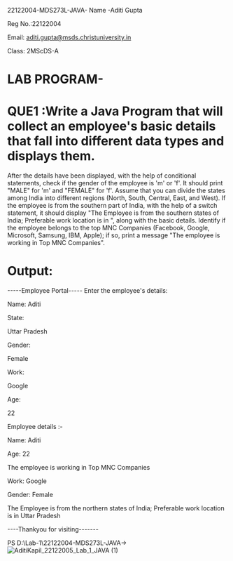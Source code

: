  22122004-MDS273L-JAVA-
 Name -Aditi Gupta

 Reg No.:22122004

 Email: aditi.gupta@msds.christuniversity.in

 Class: 2MScDS-A


# LAB PROGRAM-
# QUE1 :Write a Java Program that will collect an employee's basic details that fall into different data types and displays them.
After the details have been displayed, with the help of conditional statements, check if the gender of the employee is 'm' or 'f'. It should print "MALE" for 'm' and "FEMALE" for 'f'.
Assume that you can divide the states among India into different regions (North, South, Central, East, and West). If the employee is from the southern part of India, with the help of a switch statement, it should display "The Employee is from the southern states of India; Preferable work location is in <state>", along with the basic details.
Identify if the employee belongs to the top MNC Companies (Facebook, Google, Microsoft, Samsung, IBM, Apple); if so, print a message "The employee is working in Top MNC Companies".
  
# Output:

 -----Employee Portal-----
Enter the employee's details:
  
Name: 
Aditi
  
State:
  
Uttar Pradesh

Gender: 
  
Female

Work: 

Google

Age: 

22

Employee details :- 

  Name: Aditi
  
  Age: 22

  The employee is working in Top MNC Companies

  Work: Google

  Gender: Female

  The Employee is from the northern states of India; Preferable work location is in Uttar Pradesh

  ----Thankyou for visiting-------

  PS D:\Lab-1\22122004-MDS273L-JAVA-> 
  ![AditiKapil_22122005_Lab_1_JAVA (1)](https://github.com/Aditi0902khandelwal/22122004-MDS273L-JAVA-/assets/118044645/ddf81b67-16c5-496f-9525-015802cca652)


